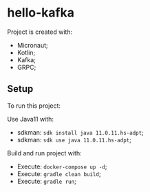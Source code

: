 # hello-kafka

Project is created with:
* Micronaut;
* Kotlin;
* Kafka;
* GRPC;

## Setup
To run this project:

Use Java11 with:
* sdkman: ``sdk install java 11.0.11.hs-adpt``;
* sdkman: ``sdk use java 11.0.11.hs-adpt``;

Build and run project with:
* Execute: ``docker-compose up -d``;
* Execute: ``gradle clean build``;
* Execute: ``gradle run``;